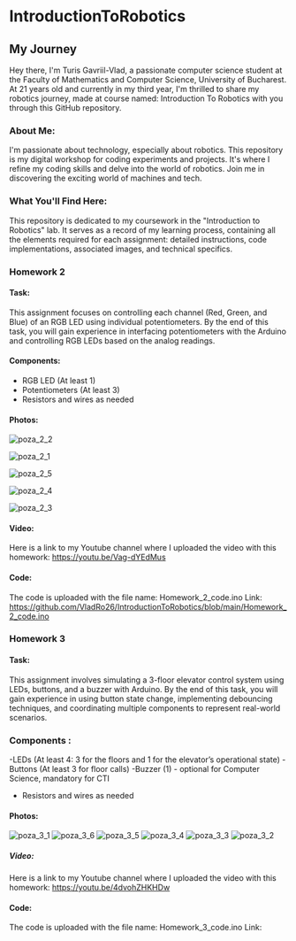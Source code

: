 # IntroductionToRobotics

## My Journey

Hey there, I'm Turis Gavriil-Vlad, a passionate computer science student at the Faculty of Mathematics and Computer Science, University of Bucharest. At 21 years old and currently in my third year, I'm thrilled to share my robotics journey, made at course named: Introduction To Robotics with you through this GitHub repository.

### About Me:

I'm passionate about technology, especially about robotics. This repository is my digital workshop for coding experiments and projects. It's where I refine my coding skills and delve into the world of robotics. Join me in discovering the exciting world of machines and tech.

### What You'll Find Here:

This repository is dedicated to my coursework in the "Introduction to Robotics" lab. It serves as a record of my learning process, containing all the elements required for each assignment: detailed instructions, code implementations, associated images, and technical specifics.

### Homework 2

#### Task:
This assignment focuses on controlling each channel (Red, Green, and Blue)
of an RGB LED using individual potentiometers. By the end of this task,
you will gain experience in interfacing potentiometers with the Arduino and
controlling RGB LEDs based on the analog readings.

#### Components: 
- RGB LED (At least 1)
- Potentiometers (At least 3)
- Resistors and wires as needed

#### Photos: 

![poza_2_2](https://github.com/VladRo26/IntroductionToRobotics/assets/100710098/f1565874-df2d-41e3-a307-f44d85364a6d=250x250)


![poza_2_1](https://github.com/VladRo26/IntroductionToRobotics/assets/100710098/f96b919b-6ce0-4b23-8638-3e6e2c260f1c=250x250)


![poza_2_5](https://github.com/VladRo26/IntroductionToRobotics/assets/100710098/4059468c-8bab-4e5c-87a8-8640406487b5=250x250)


![poza_2_4](https://github.com/VladRo26/IntroductionToRobotics/assets/100710098/59a7ceb1-3b7b-449b-9359-5c175ffa09b7=250x250)


![poza_2_3](https://github.com/VladRo26/IntroductionToRobotics/assets/100710098/694d6fee-8adc-4469-a0aa-c3205a848fa2=250x250)

#### Video:
Here is a link to my Youtube channel where I uploaded the video with this homework:
https://youtu.be/Vag-dYEdMus

#### Code:
The code is uploaded with the file name: Homework_2_code.ino
Link:
https://github.com/VladRo26/IntroductionToRobotics/blob/main/Homework_2_code.ino

### Homework 3

#### Task:
This assignment involves simulating a 3-floor elevator control system using
LEDs, buttons, and a buzzer with Arduino. By the end of this task, you will gain
experience in using button state change, implementing debouncing techniques,
and coordinating multiple components to represent real-world scenarios.

### Components :
-LEDs (At least 4: 3 for the floors and 1 for the elevator’s operational
state)
-Buttons (At least 3 for floor calls)
-Buzzer (1) - optional for Computer Science, mandatory for CTI
- Resistors and wires as needed

#### Photos:

![poza_3_1](https://github.com/VladRo26/IntroductionToRobotics/assets/100710098/28c8dd4d-a6b8-4219-a79e-a10639301da7=250x250)
![poza_3_6](https://github.com/VladRo26/IntroductionToRobotics/assets/100710098/146710cf-5e39-481a-86e1-fd98ee015d17=250x250)
![poza_3_5](https://github.com/VladRo26/IntroductionToRobotics/assets/100710098/6da5f92f-ce67-48ef-8270-cfeef93bf9ab=250x250)
![poza_3_4](https://github.com/VladRo26/IntroductionToRobotics/assets/100710098/70942047-33fa-46f0-b953-cf88fc926d15=250x250)
![poza_3_3](https://github.com/VladRo26/IntroductionToRobotics/assets/100710098/d1a4d1da-44f3-4d0d-9747-ae0697294c0d=250x250)
![poza_3_2](https://github.com/VladRo26/IntroductionToRobotics/assets/100710098/538629b1-230b-4220-8c30-8eb6272478d7=250x250)

##### Video:
Here is a link to my Youtube channel where I uploaded the video with this homework:
https://youtu.be/4dvohZHKHDw

#### Code:
The code is uploaded with the file name: Homework_3_code.ino
Link: 




